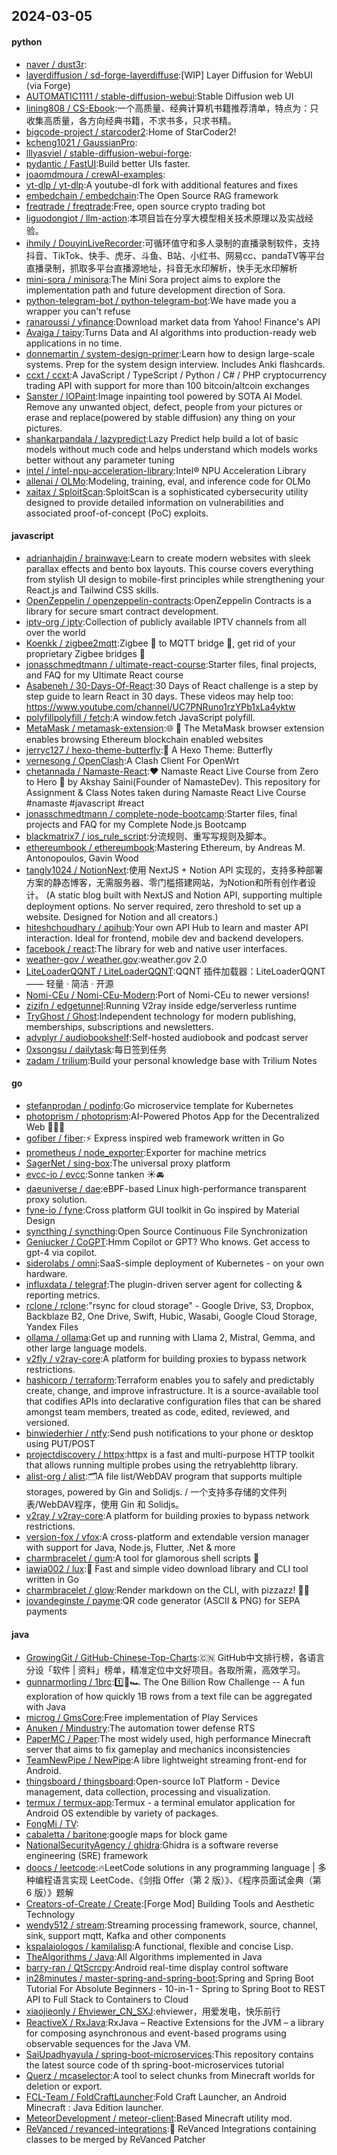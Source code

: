 ## 2024-03-05

#### python
* [naver / dust3r](https://github.com/naver/dust3r):
* [layerdiffusion / sd-forge-layerdiffuse](https://github.com/layerdiffusion/sd-forge-layerdiffuse):[WIP] Layer Diffusion for WebUI (via Forge)
* [AUTOMATIC1111 / stable-diffusion-webui](https://github.com/AUTOMATIC1111/stable-diffusion-webui):Stable Diffusion web UI
* [lining808 / CS-Ebook](https://github.com/lining808/CS-Ebook):一个高质量、经典计算机书籍推荐清单，特点为：只收集高质量，各方向经典书籍，不求书多，只求书精。
* [bigcode-project / starcoder2](https://github.com/bigcode-project/starcoder2):Home of StarCoder2!
* [kcheng1021 / GaussianPro](https://github.com/kcheng1021/GaussianPro):
* [lllyasviel / stable-diffusion-webui-forge](https://github.com/lllyasviel/stable-diffusion-webui-forge):
* [pydantic / FastUI](https://github.com/pydantic/FastUI):Build better UIs faster.
* [joaomdmoura / crewAI-examples](https://github.com/joaomdmoura/crewAI-examples):
* [yt-dlp / yt-dlp](https://github.com/yt-dlp/yt-dlp):A youtube-dl fork with additional features and fixes
* [embedchain / embedchain](https://github.com/embedchain/embedchain):The Open Source RAG framework
* [freqtrade / freqtrade](https://github.com/freqtrade/freqtrade):Free, open source crypto trading bot
* [liguodongiot / llm-action](https://github.com/liguodongiot/llm-action):本项目旨在分享大模型相关技术原理以及实战经验。
* [ihmily / DouyinLiveRecorder](https://github.com/ihmily/DouyinLiveRecorder):可循环值守和多人录制的直播录制软件，支持抖音、TikTok、快手、虎牙、斗鱼、B站、小红书、网易cc、pandaTV等平台直播录制，抓取多平台直播源地址，抖音无水印解析，快手无水印解析
* [mini-sora / minisora](https://github.com/mini-sora/minisora):The Mini Sora project aims to explore the implementation path and future development direction of Sora.
* [python-telegram-bot / python-telegram-bot](https://github.com/python-telegram-bot/python-telegram-bot):We have made you a wrapper you can't refuse
* [ranaroussi / yfinance](https://github.com/ranaroussi/yfinance):Download market data from Yahoo! Finance's API
* [Avaiga / taipy](https://github.com/Avaiga/taipy):Turns Data and AI algorithms into production-ready web applications in no time.
* [donnemartin / system-design-primer](https://github.com/donnemartin/system-design-primer):Learn how to design large-scale systems. Prep for the system design interview. Includes Anki flashcards.
* [ccxt / ccxt](https://github.com/ccxt/ccxt):A JavaScript / TypeScript / Python / C# / PHP cryptocurrency trading API with support for more than 100 bitcoin/altcoin exchanges
* [Sanster / IOPaint](https://github.com/Sanster/IOPaint):Image inpainting tool powered by SOTA AI Model. Remove any unwanted object, defect, people from your pictures or erase and replace(powered by stable diffusion) any thing on your pictures.
* [shankarpandala / lazypredict](https://github.com/shankarpandala/lazypredict):Lazy Predict help build a lot of basic models without much code and helps understand which models works better without any parameter tuning
* [intel / intel-npu-acceleration-library](https://github.com/intel/intel-npu-acceleration-library):Intel® NPU Acceleration Library
* [allenai / OLMo](https://github.com/allenai/OLMo):Modeling, training, eval, and inference code for OLMo
* [xaitax / SploitScan](https://github.com/xaitax/SploitScan):SploitScan is a sophisticated cybersecurity utility designed to provide detailed information on vulnerabilities and associated proof-of-concept (PoC) exploits.

#### javascript
* [adrianhajdin / brainwave](https://github.com/adrianhajdin/brainwave):Learn to create modern websites with sleek parallax effects and bento box layouts. This course covers everything from stylish UI design to mobile-first principles while strengthening your React.js and Tailwind CSS skills.
* [OpenZeppelin / openzeppelin-contracts](https://github.com/OpenZeppelin/openzeppelin-contracts):OpenZeppelin Contracts is a library for secure smart contract development.
* [iptv-org / iptv](https://github.com/iptv-org/iptv):Collection of publicly available IPTV channels from all over the world
* [Koenkk / zigbee2mqtt](https://github.com/Koenkk/zigbee2mqtt):Zigbee 🐝 to MQTT bridge 🌉, get rid of your proprietary Zigbee bridges 🔨
* [jonasschmedtmann / ultimate-react-course](https://github.com/jonasschmedtmann/ultimate-react-course):Starter files, final projects, and FAQ for my Ultimate React course
* [Asabeneh / 30-Days-Of-React](https://github.com/Asabeneh/30-Days-Of-React):30 Days of React challenge is a step by step guide to learn React in 30 days. These videos may help too: https://www.youtube.com/channel/UC7PNRuno1rzYPb1xLa4yktw
* [polyfillpolyfill / fetch](https://github.com/polyfillpolyfill/fetch):A window.fetch JavaScript polyfill.
* [MetaMask / metamask-extension](https://github.com/MetaMask/metamask-extension):🌐 🔌 The MetaMask browser extension enables browsing Ethereum blockchain enabled websites
* [jerryc127 / hexo-theme-butterfly](https://github.com/jerryc127/hexo-theme-butterfly):🦋 A Hexo Theme: Butterfly
* [vernesong / OpenClash](https://github.com/vernesong/OpenClash):A Clash Client For OpenWrt
* [chetannada / Namaste-React](https://github.com/chetannada/Namaste-React):❤ Namaste React Live Course from Zero to Hero 🚀 by Akshay Saini(Founder of NamasteDev). This repository for Assignment & Class Notes taken during Namaste React Live Course #namaste #javascript #react
* [jonasschmedtmann / complete-node-bootcamp](https://github.com/jonasschmedtmann/complete-node-bootcamp):Starter files, final projects and FAQ for my Complete Node.js Bootcamp
* [blackmatrix7 / ios_rule_script](https://github.com/blackmatrix7/ios_rule_script):分流规则、重写写规则及脚本。
* [ethereumbook / ethereumbook](https://github.com/ethereumbook/ethereumbook):Mastering Ethereum, by Andreas M. Antonopoulos, Gavin Wood
* [tangly1024 / NotionNext](https://github.com/tangly1024/NotionNext):使用 NextJS + Notion API 实现的，支持多种部署方案的静态博客，无需服务器、零门槛搭建网站，为Notion和所有创作者设计。 (A static blog built with NextJS and Notion API, supporting multiple deployment options. No server required, zero threshold to set up a website. Designed for Notion and all creators.)
* [hiteshchoudhary / apihub](https://github.com/hiteshchoudhary/apihub):Your own API Hub to learn and master API interaction. Ideal for frontend, mobile dev and backend developers.
* [facebook / react](https://github.com/facebook/react):The library for web and native user interfaces.
* [weather-gov / weather.gov](https://github.com/weather-gov/weather.gov):weather.gov 2.0
* [LiteLoaderQQNT / LiteLoaderQQNT](https://github.com/LiteLoaderQQNT/LiteLoaderQQNT):QQNT 插件加载器：LiteLoaderQQNT —— 轻量 · 简洁 · 开源
* [Nomi-CEu / Nomi-CEu-Modern](https://github.com/Nomi-CEu/Nomi-CEu-Modern):Port of Nomi-CEu to newer versions!
* [zizifn / edgetunnel](https://github.com/zizifn/edgetunnel):Running V2ray inside edge/serverless runtime
* [TryGhost / Ghost](https://github.com/TryGhost/Ghost):Independent technology for modern publishing, memberships, subscriptions and newsletters.
* [advplyr / audiobookshelf](https://github.com/advplyr/audiobookshelf):Self-hosted audiobook and podcast server
* [0xsongsu / dailytask](https://github.com/0xsongsu/dailytask):每日签到任务
* [zadam / trilium](https://github.com/zadam/trilium):Build your personal knowledge base with Trilium Notes

#### go
* [stefanprodan / podinfo](https://github.com/stefanprodan/podinfo):Go microservice template for Kubernetes
* [photoprism / photoprism](https://github.com/photoprism/photoprism):AI-Powered Photos App for the Decentralized Web 🌈💎✨
* [gofiber / fiber](https://github.com/gofiber/fiber):⚡️ Express inspired web framework written in Go
* [prometheus / node_exporter](https://github.com/prometheus/node_exporter):Exporter for machine metrics
* [SagerNet / sing-box](https://github.com/SagerNet/sing-box):The universal proxy platform
* [evcc-io / evcc](https://github.com/evcc-io/evcc):Sonne tanken ☀️🚘
* [daeuniverse / dae](https://github.com/daeuniverse/dae):eBPF-based Linux high-performance transparent proxy solution.
* [fyne-io / fyne](https://github.com/fyne-io/fyne):Cross platform GUI toolkit in Go inspired by Material Design
* [syncthing / syncthing](https://github.com/syncthing/syncthing):Open Source Continuous File Synchronization
* [Geniucker / CoGPT](https://github.com/Geniucker/CoGPT):Hmm Copilot or GPT? Who knows. Get access to gpt-4 via copilot.
* [siderolabs / omni](https://github.com/siderolabs/omni):SaaS-simple deployment of Kubernetes - on your own hardware.
* [influxdata / telegraf](https://github.com/influxdata/telegraf):The plugin-driven server agent for collecting & reporting metrics.
* [rclone / rclone](https://github.com/rclone/rclone):"rsync for cloud storage" - Google Drive, S3, Dropbox, Backblaze B2, One Drive, Swift, Hubic, Wasabi, Google Cloud Storage, Yandex Files
* [ollama / ollama](https://github.com/ollama/ollama):Get up and running with Llama 2, Mistral, Gemma, and other large language models.
* [v2fly / v2ray-core](https://github.com/v2fly/v2ray-core):A platform for building proxies to bypass network restrictions.
* [hashicorp / terraform](https://github.com/hashicorp/terraform):Terraform enables you to safely and predictably create, change, and improve infrastructure. It is a source-available tool that codifies APIs into declarative configuration files that can be shared amongst team members, treated as code, edited, reviewed, and versioned.
* [binwiederhier / ntfy](https://github.com/binwiederhier/ntfy):Send push notifications to your phone or desktop using PUT/POST
* [projectdiscovery / httpx](https://github.com/projectdiscovery/httpx):httpx is a fast and multi-purpose HTTP toolkit that allows running multiple probes using the retryablehttp library.
* [alist-org / alist](https://github.com/alist-org/alist):🗂️A file list/WebDAV program that supports multiple storages, powered by Gin and Solidjs. / 一个支持多存储的文件列表/WebDAV程序，使用 Gin 和 Solidjs。
* [v2ray / v2ray-core](https://github.com/v2ray/v2ray-core):A platform for building proxies to bypass network restrictions.
* [version-fox / vfox](https://github.com/version-fox/vfox):A cross-platform and extendable version manager with support for Java, Node.js, Flutter, .Net & more
* [charmbracelet / gum](https://github.com/charmbracelet/gum):A tool for glamorous shell scripts 🎀
* [iawia002 / lux](https://github.com/iawia002/lux):👾 Fast and simple video download library and CLI tool written in Go
* [charmbracelet / glow](https://github.com/charmbracelet/glow):Render markdown on the CLI, with pizzazz! 💅🏻
* [jovandeginste / payme](https://github.com/jovandeginste/payme):QR code generator (ASCII & PNG) for SEPA payments

#### java
* [GrowingGit / GitHub-Chinese-Top-Charts](https://github.com/GrowingGit/GitHub-Chinese-Top-Charts):🇨🇳 GitHub中文排行榜，各语言分设「软件 | 资料」榜单，精准定位中文好项目。各取所需，高效学习。
* [gunnarmorling / 1brc](https://github.com/gunnarmorling/1brc):1️⃣🐝🏎️ The One Billion Row Challenge -- A fun exploration of how quickly 1B rows from a text file can be aggregated with Java
* [microg / GmsCore](https://github.com/microg/GmsCore):Free implementation of Play Services
* [Anuken / Mindustry](https://github.com/Anuken/Mindustry):The automation tower defense RTS
* [PaperMC / Paper](https://github.com/PaperMC/Paper):The most widely used, high performance Minecraft server that aims to fix gameplay and mechanics inconsistencies
* [TeamNewPipe / NewPipe](https://github.com/TeamNewPipe/NewPipe):A libre lightweight streaming front-end for Android.
* [thingsboard / thingsboard](https://github.com/thingsboard/thingsboard):Open-source IoT Platform - Device management, data collection, processing and visualization.
* [termux / termux-app](https://github.com/termux/termux-app):Termux - a terminal emulator application for Android OS extendible by variety of packages.
* [FongMi / TV](https://github.com/FongMi/TV):
* [cabaletta / baritone](https://github.com/cabaletta/baritone):google maps for block game
* [NationalSecurityAgency / ghidra](https://github.com/NationalSecurityAgency/ghidra):Ghidra is a software reverse engineering (SRE) framework
* [doocs / leetcode](https://github.com/doocs/leetcode):🔥LeetCode solutions in any programming language | 多种编程语言实现 LeetCode、《剑指 Offer（第 2 版）》、《程序员面试金典（第 6 版）》题解
* [Creators-of-Create / Create](https://github.com/Creators-of-Create/Create):[Forge Mod] Building Tools and Aesthetic Technology
* [wendy512 / stream](https://github.com/wendy512/stream):Streaming processing framework, source, channel, sink, support mqtt, Kafka and other components
* [kspalaiologos / kamilalisp](https://github.com/kspalaiologos/kamilalisp):A functional, flexible and concise Lisp.
* [TheAlgorithms / Java](https://github.com/TheAlgorithms/Java):All Algorithms implemented in Java
* [barry-ran / QtScrcpy](https://github.com/barry-ran/QtScrcpy):Android real-time display control software
* [in28minutes / master-spring-and-spring-boot](https://github.com/in28minutes/master-spring-and-spring-boot):Spring and Spring Boot Tutorial For Absolute Beginners - 10-in-1 - Spring to Spring Boot to REST API to Full Stack to Containers to Cloud
* [xiaojieonly / Ehviewer_CN_SXJ](https://github.com/xiaojieonly/Ehviewer_CN_SXJ):ehviewer，用爱发电，快乐前行
* [ReactiveX / RxJava](https://github.com/ReactiveX/RxJava):RxJava – Reactive Extensions for the JVM – a library for composing asynchronous and event-based programs using observable sequences for the Java VM.
* [SaiUpadhyayula / spring-boot-microservices](https://github.com/SaiUpadhyayula/spring-boot-microservices):This repository contains the latest source code of th spring-boot-microservices tutorial
* [Querz / mcaselector](https://github.com/Querz/mcaselector):A tool to select chunks from Minecraft worlds for deletion or export.
* [FCL-Team / FoldCraftLauncher](https://github.com/FCL-Team/FoldCraftLauncher):Fold Craft Launcher, an Android Minecraft : Java Edition launcher.
* [MeteorDevelopment / meteor-client](https://github.com/MeteorDevelopment/meteor-client):Based Minecraft utility mod.
* [ReVanced / revanced-integrations](https://github.com/ReVanced/revanced-integrations):🔩 ReVanced Integrations containing classes to be merged by ReVanced Patcher
